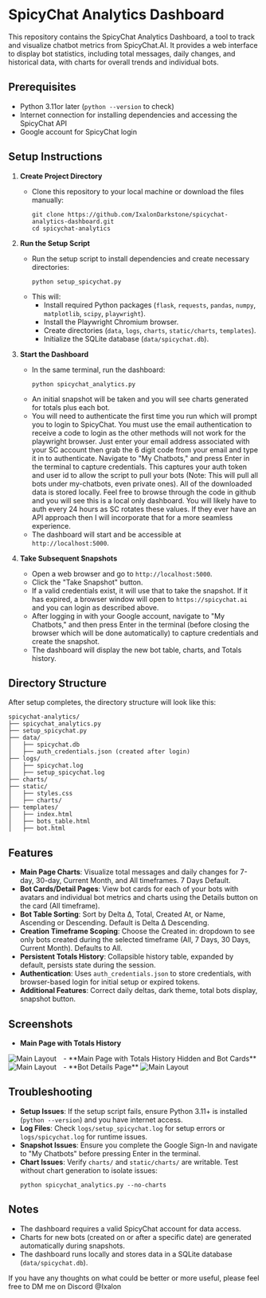 # SpicyChat Analytics Dashboard

This repository contains the SpicyChat Analytics Dashboard, a tool to track and visualize chatbot metrics from SpicyChat.AI. It provides a web interface to display bot statistics, including total messages, daily changes, and historical data, with charts for overall trends and individual bots.

## Prerequisites

- Python 3.11or later (`python --version` to check)
- Internet connection for installing dependencies and accessing the SpicyChat API
- Google account for SpicyChat login

## Setup Instructions

1. **Create Project Directory**
   - Clone this repository to your local machine or download the files manually:
     ```
     git clone https://github.com/IxalonDarkstone/spicychat-analytics-dashboard.git
     cd spicychat-analytics
     ```

2. **Run the Setup Script**
   - Run the setup script to install dependencies and create necessary directories:
     ```
     python setup_spicychat.py
     ```
   - This will:
     - Install required Python packages (`flask`, `requests`, `pandas`, `numpy`, `matplotlib`, `scipy`, `playwright`).
     - Install the Playwright Chromium browser.
     - Create directories (`data`, `logs`, `charts`, `static/charts`, `templates`).
     - Initialize the SQLite database (`data/spicychat.db`).

3. **Start the Dashboard**
   - In the same terminal, run the dashboard:
     ```
     python spicychat_analytics.py
     ```
   - An initial snapshot will be taken and you will see charts generated for totals plus each bot.
   - You will need to authenticate the first time you run which will prompt you to login to SpicyChat. You must use the email authentication to receive a code to login as the other methods will not work for the playwright browser. Just enter your email address associated with your SC account then grab the 6 digit code from your email and type it in to authenticate. Navigate to "My Chatbots," and press Enter in the terminal to capture credentials. This captures your auth token and user id to allow the script to pull your bots (Note: This will pull all bots under my-chatbots, even private ones). All of the downloaded data is stored locally. Feel free to browse through the code in github and you will see this is a local only dashboard. You will likely have to auth every 24 hours as SC rotates these values. If they ever have an API approach then I will incorporate that for a more seamless experience.
   - The dashboard will start and be accessible at `http://localhost:5000`.


4. **Take Subsequent Snapshots**
   - Open a web browser and go to `http://localhost:5000`.
   - Click the "Take Snapshot" button.
   - If a valid credentials exist, it will use that to take the snapshot. If it has expired, a browser window will open to `https://spicychat.ai` and you can login as described above.
   - After logging in with your Google account, navigate to "My Chatbots," and then press Enter in the terminal (before closing the browser which will be done automatically) to capture credentials and create the snapshot.
   - The dashboard will display the new bot table, charts, and Totals history.

## Directory Structure

After setup completes, the directory structure will look like this:

```
spicychat-analytics/
├── spicychat_analytics.py
├── setup_spicychat.py
├── data/
│   ├── spicychat.db
│   ├── auth_credentials.json (created after login)
├── logs/
│   ├── spicychat.log
│   ├── setup_spicychat.log
├── charts/
├── static/
│   ├── styles.css
│   ├── charts/
├── templates/
│   ├── index.html
│   ├── bots_table.html
│   ├── bot.html
```

## Features

- **Main Page Charts**: Visualize total messages and daily changes for 7-day, 30-day, Current Month, and All timeframes. 7 Days Default.
- **Bot Cards/Detail Pages**: View bot cards for each of your bots with avatars and individual bot metrics and charts using the Details button on the card (All timeframe).
- **Bot Table Sorting**: Sort by Delta Δ, Total, Created At, or Name, Ascending or Descending. Default is Delta Δ Descending.
- **Creation Timeframe Scoping**: Choose the Created in: dropdown to see only bots created during the selected timeframe (All, 7 Days, 30 Days, Current Month). Defaults to All.
- **Persistent Totals History**: Collapsible history table, expanded by default, persists state during the session.
- **Authentication**: Uses `auth_credentials.json` to store credentials, with browser-based login for initial setup or expired tokens.
- **Additional Features**: Correct daily deltas, dark theme, total bots display, snapshot button.

## Screenshots

- **Main Page with Totals History**
<img src="images/deltatracking.png" raw=true alt="Main Layout" style="margin-right: 10px;"/>
- **Main Page with Totals History Hidden and Bot Cards**
<img src="images/mainlayout.png" raw=true alt="Main Layout" style="margin-right: 10px;"/>
- **Bot Details Page**
<img src="images/botdetails.png" raw=true alt="Main Layout" style="margin-right: 10px;"/>


## Troubleshooting

- **Setup Issues**: If the setup script fails, ensure Python 3.11+ is installed (`python --version`) and you have internet access.
- **Log Files**: Check `logs/setup_spicychat.log` for setup errors or `logs/spicychat.log` for runtime issues.
- **Snapshot Issues**: Ensure you complete the Google Sign-In and navigate to "My Chatbots" before pressing Enter in the terminal.
- **Chart Issues**: Verify `charts/` and `static/charts/` are writable. Test without chart generation to isolate issues:
  ```
  python spicychat_analytics.py --no-charts
  ```

## Notes

- The dashboard requires a valid SpicyChat account for data access.
- Charts for new bots (created on or after a specific date) are generated automatically during snapshots.
- The dashboard runs locally and stores data in a SQLite database (`data/spicychat.db`).


If you have any thoughts on what could be better or more useful, please feel free to DM me on Discord @Ixalon